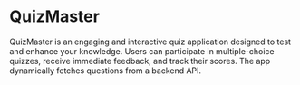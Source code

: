 # QuizMaster
QuizMaster is an engaging and interactive quiz application designed to test and enhance your knowledge. Users can participate in multiple-choice quizzes, receive immediate feedback, and track their scores. The app dynamically fetches questions from a backend API.
